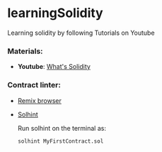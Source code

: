 # learningSolidity
Learning solidity by following Tutorials on Youtube

### Materials:

* **Youtube**: [What's Solidity](https://www.youtube.com/channel/UCaWes1eWQ9TbzA695gl_PtA/videos)

### Contract linter:

* [Remix browser](http://remix.ethereum.org/#version=soljson-v0.4.18+commit.9cf6e910.js)

* [Solhint](https://github.com/protofire/solhint)

    Run solhint on the terminal as:
    ```bash
    solhint MyFirstContract.sol
    ```